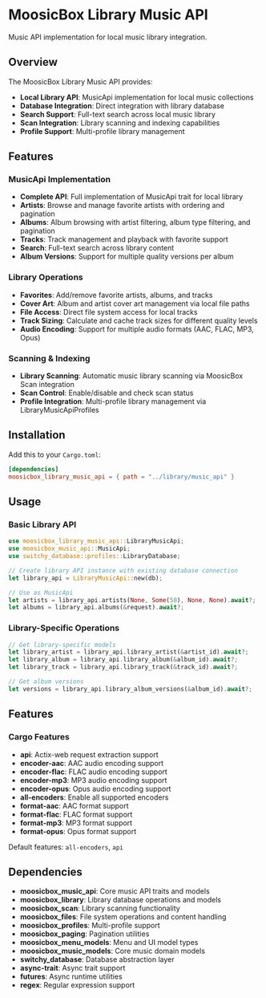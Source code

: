 # MoosicBox Library Music API

Music API implementation for local music library integration.

## Overview

The MoosicBox Library Music API provides:

- **Local Library API**: MusicApi implementation for local music collections
- **Database Integration**: Direct integration with library database
- **Search Support**: Full-text search across local music library
- **Scan Integration**: Library scanning and indexing capabilities
- **Profile Support**: Multi-profile library management

## Features

### MusicApi Implementation

- **Complete API**: Full implementation of MusicApi trait for local library
- **Artists**: Browse and manage favorite artists with ordering and pagination
- **Albums**: Album browsing with artist filtering, album type filtering, and pagination
- **Tracks**: Track management and playback with favorite support
- **Search**: Full-text search across library content
- **Album Versions**: Support for multiple quality versions per album

### Library Operations

- **Favorites**: Add/remove favorite artists, albums, and tracks
- **Cover Art**: Album and artist cover art management via local file paths
- **File Access**: Direct file system access for local tracks
- **Track Sizing**: Calculate and cache track sizes for different quality levels
- **Audio Encoding**: Support for multiple audio formats (AAC, FLAC, MP3, Opus)

### Scanning & Indexing

- **Library Scanning**: Automatic music library scanning via MoosicBox Scan integration
- **Scan Control**: Enable/disable and check scan status
- **Profile Integration**: Multi-profile library management via LibraryMusicApiProfiles

## Installation

Add this to your `Cargo.toml`:

```toml
[dependencies]
moosicbox_library_music_api = { path = "../library/music_api" }
```

## Usage

### Basic Library API

```rust
use moosicbox_library_music_api::LibraryMusicApi;
use moosicbox_music_api::MusicApi;
use switchy_database::profiles::LibraryDatabase;

// Create library API instance with existing database connection
let library_api = LibraryMusicApi::new(db);

// Use as MusicApi
let artists = library_api.artists(None, Some(50), None, None).await?;
let albums = library_api.albums(&request).await?;
```

### Library-Specific Operations

```rust
// Get library-specific models
let library_artist = library_api.library_artist(&artist_id).await?;
let library_album = library_api.library_album(&album_id).await?;
let library_track = library_api.library_track(&track_id).await?;

// Get album versions
let versions = library_api.library_album_versions(&album_id).await?;
```

## Features

### Cargo Features

- **api**: Actix-web request extraction support
- **encoder-aac**: AAC audio encoding support
- **encoder-flac**: FLAC audio encoding support
- **encoder-mp3**: MP3 audio encoding support
- **encoder-opus**: Opus audio encoding support
- **all-encoders**: Enable all supported encoders
- **format-aac**: AAC format support
- **format-flac**: FLAC format support
- **format-mp3**: MP3 format support
- **format-opus**: Opus format support

Default features: `all-encoders`, `api`

## Dependencies

- **moosicbox_music_api**: Core music API traits and models
- **moosicbox_library**: Library database operations and models
- **moosicbox_scan**: Library scanning functionality
- **moosicbox_files**: File system operations and content handling
- **moosicbox_profiles**: Multi-profile support
- **moosicbox_paging**: Pagination utilities
- **moosicbox_menu_models**: Menu and UI model types
- **moosicbox_music_models**: Core music domain models
- **switchy_database**: Database abstraction layer
- **async-trait**: Async trait support
- **futures**: Async runtime utilities
- **regex**: Regular expression support
